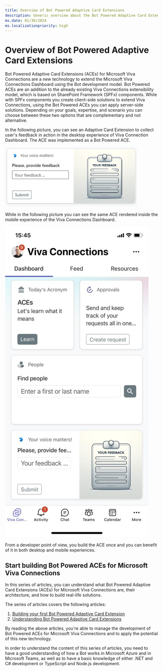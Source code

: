 ```yaml
---
title: Overview of Bot Powered Adaptive Card Extensions
description: Generic overview about the Bot Powered Adaptive Card Extensions
ms.date: 01/30/2024
ms.localizationpriority: high
---
```

# Overview of Bot Powered Adaptive Card Extensions
Bot Powered Adaptive Card Extensions (ACEs) for Microsoft Viva Connections are a new technology to extend the Microsoft Viva Connections Dashboard using the Bot development model. Bot Powered ACEs are an addition to the already existing Viva Connections extensibility model, which is based on SharePoint Framework (SPFx) components. While with SPFx components you create client-side solutions to extend Viva Connections, using the Bot Powered ACEs you can apply server-side solutions. Depending on your goals, expertise, and scenario you can choose between these two options that are complementary and not alternative.

In the following picture, you can see an Adaptive Card Extension to collect user's feedback in action in the desktop experience of Viva Connection Dashboard. The ACE was implemented as a Bot Powered ACE.

![An Adaptive Card Extension with a textbox to collect user's feedback and a button to submit the feedback.](./images/Bot-Powered-ACE-Collect-Feedback-UI-Desktop-01.png)

While in the following picture you can see the same ACE rendered inside the mobile experience of the Viva Connections Dashboard.

![The mobile Viva Connections Dashboard with some Adaptive Card Extensions, including one to collect user's feedback with a textbox and a button to submit the feedback.](./images/Bot-Powered-ACE-Collect-Feedback-UI-Mobile-01.jpg)

From a developer point of view, you build the ACE once and you can benefit of it in both desktop and mobile experiences.

## Start building Bot Powered ACEs for Microsoft Viva Connections
In this series of articles, you can understand what Bot Powered Adaptive Card Extensions (ACEs) for Microsoft Viva Connections are, their architecture, and how to build real-life solutions.

The series of articles covers the following articles:
1. [Building your first Bot Powered Adaptive Card Extension](./Building-Your-First-Bot-Powered-ACE.md)
1. [Understanding Bot Powered Adaptive Card Extensions](Understanding-Bot-Powered-ACEs.md)

By reading the above articles, you're able to manage the development of Bot Powered ACEs for Microsoft Viva Connections and to apply the potential of this new technology.

In order to understand the content of this series of articles, you need to have a good understanding of how a Bot works in Microsoft Azure and in Microsoft Teams, as well as to have a basic knowledge of either .NET and C# development or TypeScript and Node.js development.

